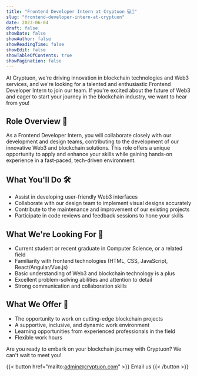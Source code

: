 ```yaml
---
title: "Frontend Developer Intern at Cryptuon 💻🚀"
slug: "frontend-developer-intern-at-cryptuon"
date: 2023-06-04
draft: false
showDate: false
showAuthor: false
showReadingTime: false
showEdit: false
showTableOfContents: true
showPagination: false
---
```

At Cryptuon, we're driving innovation in blockchain technologies and Web3 services, and we're looking for a talented and enthusiastic Frontend Developer Intern to join our team. If you're excited about the future of Web3 and eager to start your journey in the blockchain industry, we want to hear from you!

## Role Overview 📌

As a Frontend Developer Intern, you will collaborate closely with our development and design teams, contributing to the development of our innovative Web3 and blockchain solutions. This role offers a unique opportunity to apply and enhance your skills while gaining hands-on experience in a fast-paced, tech-driven environment.

## What You'll Do 🛠️

- Assist in developing user-friendly Web3 interfaces 
- Collaborate with our design team to implement visual designs accurately
- Contribute to the maintenance and improvement of our existing projects
- Participate in code reviews and feedback sessions to hone your skills

## What We're Looking For 🧐

- Current student or recent graduate in Computer Science, or a related field
- Familiarity with frontend technologies (HTML, CSS, JavaScript, React/Angular/Vue.js)
- Basic understanding of Web3 and blockchain technology is a plus
- Excellent problem-solving abilities and attention to detail
- Strong communication and collaboration skills

## What We Offer 🎁

- The opportunity to work on cutting-edge blockchain projects
- A supportive, inclusive, and dynamic work environment
- Learning opportunities from experienced professionals in the field
- Flexible work hours

Are you ready to embark on your blockchain journey with Cryptuon? We can't wait to meet you!

{{< button href="mailto:admin@cryptuon.com" >}}
Email us
{{< /button >}}